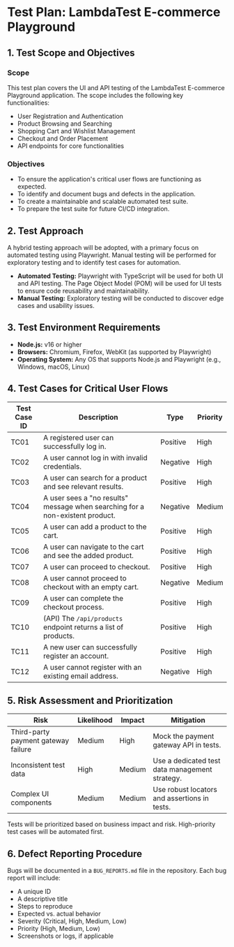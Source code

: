 # Test Plan: LambdaTest E-commerce Playground

## 1. Test Scope and Objectives

### Scope
This test plan covers the UI and API testing of the LambdaTest E-commerce Playground application. The scope includes the following key functionalities:
- User Registration and Authentication
- Product Browsing and Searching
- Shopping Cart and Wishlist Management
- Checkout and Order Placement
- API endpoints for core functionalities

### Objectives
- To ensure the application's critical user flows are functioning as expected.
- To identify and document bugs and defects in the application.
- To create a maintainable and scalable automated test suite.
- To prepare the test suite for future CI/CD integration.

## 2. Test Approach
A hybrid testing approach will be adopted, with a primary focus on automated testing using Playwright. Manual testing will be performed for exploratory testing and to identify test cases for automation.

- **Automated Testing:** Playwright with TypeScript will be used for both UI and API testing. The Page Object Model (POM) will be used for UI tests to ensure code reusability and maintainability.
- **Manual Testing:** Exploratory testing will be conducted to discover edge cases and usability issues.

## 3. Test Environment Requirements
- **Node.js:** v16 or higher
- **Browsers:** Chromium, Firefox, WebKit (as supported by Playwright)
- **Operating System:** Any OS that supports Node.js and Playwright (e.g., Windows, macOS, Linux)

## 4. Test Cases for Critical User Flows

| Test Case ID | Description | Type | Priority |
|---|---|---|---|
| TC01 | A registered user can successfully log in. | Positive | High |
| TC02 | A user cannot log in with invalid credentials. | Negative | High |
| TC03 | A user can search for a product and see relevant results. | Positive | High |
| TC04 | A user sees a "no results" message when searching for a non-existent product. | Negative | Medium |
| TC05 | A user can add a product to the cart. | Positive | High |
| TC06 | A user can navigate to the cart and see the added product. | Positive | High |
| TC07 | A user can proceed to checkout. | Positive | High |
| TC08 | A user cannot proceed to checkout with an empty cart. | Negative | Medium |
| TC09 | A user can complete the checkout process. | Positive | High |
| TC10 | (API) The `/api/products` endpoint returns a list of products. | Positive | High |
| TC11 | A new user can successfully register an account. | Positive | High |
| TC12 | A user cannot register with an existing email address. | Negative | High |

## 5. Risk Assessment and Prioritization

| Risk | Likelihood | Impact | Mitigation |
|---|---|---|---|
| Third-party payment gateway failure | Medium | High | Mock the payment gateway API in tests. |
| Inconsistent test data | High | Medium | Use a dedicated test data management strategy. |
| Complex UI components | Medium | Medium | Use robust locators and assertions in tests. |

Tests will be prioritized based on business impact and risk. High-priority test cases will be automated first.

## 6. Defect Reporting Procedure
Bugs will be documented in a `BUG_REPORTS.md` file in the repository. Each bug report will include:
- A unique ID
- A descriptive title
- Steps to reproduce
- Expected vs. actual behavior
- Severity (Critical, High, Medium, Low)
- Priority (High, Medium, Low)
- Screenshots or logs, if applicable
